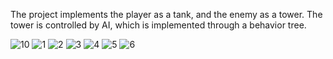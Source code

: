 The project implements the player as a tank, and the enemy as a tower.
The tower is controlled by AI, which is implemented through a behavior tree.

![10](https://github.com/user-attachments/assets/2c20bf98-6a2a-4edc-8a70-09aa89698656)
![1](https://github.com/user-attachments/assets/4f3bf4ae-0806-4675-8412-18474d3b2a7a)
![2](https://github.com/user-attachments/assets/848bcd44-357a-4927-95af-50e01e15892d)
![3](https://github.com/user-attachments/assets/ba11cc94-43d4-4b4d-8cae-fefeac487631)
![4](https://github.com/user-attachments/assets/7085409c-b79a-4d94-8f6a-58f5a41dc736)
![5](https://github.com/user-attachments/assets/2a0e2b09-dcc2-4d47-b128-17d256e18d79)
![6](https://github.com/user-attachments/assets/774af17d-ba5a-425f-a423-74cc61f45f60)
